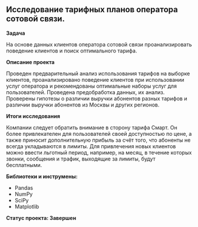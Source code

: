 ## Исследование тарифных планов оператора сотовой связи.


**Задача**   

На основе данных клиентов оператора сотовой связи проанализировать поведение клиентов и поиск оптимального тарифа.

**Описание проекта**

Проведен предварительный анализ использования тарифов на выборке клиентов, проанализировано поведение клиентов при использовании услуг оператора и рекомендованы оптимальные наборы услуг для пользователей. Проведена предобработка данных, их анализ. Проверены гипотезы о различии выручки абонентов разных тарифов и различии выручки абонентов из Москвы и других регионов.

**Итоги исследования**

Компании следует обратить внимание в сторону тарифа Смарт. Он более привлекателен для пользователей своей доступностью по цене, а также приносит дополнительную прибыль за счёт того, что абоненты не всегда укладываются в лимиты. Для привлечения новых клиентов можно ввести льготный период, например, на месяц, в течение которых звонки, сообщения и трафик, выходящие за лимиты, будут бесплатными.

**Библиотеки и инструмены:**
- Pandas
- NumPy
- SciPy
- Matplotlib

**Статус проекта: Завершен**



